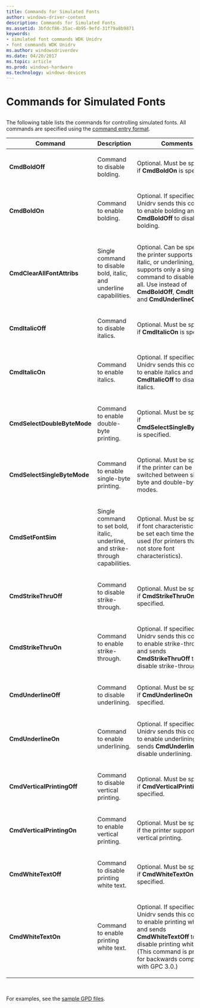 ```yaml
---
title: Commands for Simulated Fonts
author: windows-driver-content
description: Commands for Simulated Fonts
ms.assetid: 3bfdcf86-35ac-4b95-9efd-31f79a8b9871
keywords:
- simulated font commands WDK Unidrv
- font commands WDK Unidrv
ms.author: windowsdriverdev
ms.date: 04/20/2017
ms.topic: article
ms.prod: windows-hardware
ms.technology: windows-devices
---
```


# Commands for Simulated Fonts


## <a href="" id="ddk-commands-for-simulated-fonts-gg"></a>


The following table lists the commands for controlling simulated fonts. All commands are specified using the [command entry format](command-entry-format.md).

<table>
<colgroup>
<col width="33%" />
<col width="33%" />
<col width="33%" />
</colgroup>
<thead>
<tr class="header">
<th>Command</th>
<th>Description</th>
<th>Comments</th>
</tr>
</thead>
<tbody>
<tr class="odd">
<td><p><strong>CmdBoldOff</strong></p></td>
<td><p>Command to disable bolding.</p></td>
<td><p>Optional. Must be specified if <strong>CmdBoldOn</strong> is specified.</p></td>
</tr>
<tr class="even">
<td><p><strong>CmdBoldOn</strong></p></td>
<td><p>Command to enable bolding.</p></td>
<td><p>Optional. If specified, Unidrv sends this command to enable bolding and sends <strong>CmdBoldOff</strong> to disable bolding.</p></td>
</tr>
<tr class="odd">
<td><p><strong>CmdClearAllFontAttribs</strong></p></td>
<td><p>Single command to disable bold, italic, and underline capabilities.</p></td>
<td><p>Optional. Can be specified if the printer supports bold, italic, or underlining, but supports only a single command to disable them all. Use instead of <strong>CmdBoldOff</strong>, <strong>CmdItalicOff</strong> and <strong>CmdUnderlineOff</strong>.</p></td>
</tr>
<tr class="even">
<td><p><strong>CmdItalicOff</strong></p></td>
<td><p>Command to disable italics.</p></td>
<td><p>Optional. Must be specified if <strong>CmdItalicOn</strong> is specified.</p></td>
</tr>
<tr class="odd">
<td><p><strong>CmdItalicOn</strong></p></td>
<td><p>Command to enable italics.</p></td>
<td><p>Optional. If specified, Unidrv sends this command to enable italics and sends <strong>CmdItalicOff</strong> to disable italics.</p></td>
</tr>
<tr class="even">
<td><p><strong>CmdSelectDoubleByteMode</strong></p></td>
<td><p>Command to enable double-byte printing.</p></td>
<td><p>Optional. Must be specified if <strong>CmdSelectSingleByteMode</strong> is specified.</p></td>
</tr>
<tr class="odd">
<td><p><strong>CmdSelectSingleByteMode</strong></p></td>
<td><p>Command to enable single-byte printing.</p></td>
<td><p>Optional. Must be specified if the printer can be switched between single-byte and double-byte modes.</p></td>
</tr>
<tr class="even">
<td><p><strong>CmdSetFontSim</strong></p></td>
<td><p>Single command to set bold, italic, underline, and strike-through capabilities.</p></td>
<td><p>Optional. Must be specified if font characteristics must be set each time the font is used (for printers that do not store font characteristics).</p></td>
</tr>
<tr class="odd">
<td><p><strong>CmdStrikeThruOff</strong></p></td>
<td><p>Command to disable strike-through.</p></td>
<td><p>Optional. Must be specified if <strong>CmdStrikeThruOn</strong> is specified.</p></td>
</tr>
<tr class="even">
<td><p><strong>CmdStrikeThruOn</strong></p></td>
<td><p>Command to enable strike-through.</p></td>
<td><p>Optional. If specified, Unidrv sends this command to enable strike-through and sends <strong>CmdStrikeThruOff</strong> to disable strike-through.</p></td>
</tr>
<tr class="odd">
<td><p><strong>CmdUnderlineOff</strong></p></td>
<td><p>Command to disable underlining.</p></td>
<td><p>Optional. Must be specified if <strong>CmdUnderlineOn</strong> is specified.</p></td>
</tr>
<tr class="even">
<td><p><strong>CmdUnderlineOn</strong></p></td>
<td><p>Command to enable underlining.</p></td>
<td><p>Optional. If specified, Unidrv sends this command to enable underlining and sends <strong>CmdUnderlineOff</strong> to disable underlining.</p></td>
</tr>
<tr class="odd">
<td><p><strong>CmdVerticalPrintingOff</strong></p></td>
<td><p>Command to disable vertical printing.</p></td>
<td><p>Optional. Must be specified if <strong>CmdVerticalPrintingOn</strong> is specified.</p></td>
</tr>
<tr class="even">
<td><p><strong>CmdVerticalPrintingOn</strong></p></td>
<td><p>Command to enable vertical printing.</p></td>
<td><p>Optional. Must be specified if the printer supports vertical printing.</p></td>
</tr>
<tr class="odd">
<td><p><strong>CmdWhiteTextOff</strong></p></td>
<td><p>Command to disable printing white text.</p></td>
<td><p>Optional. Must be specified if <strong>CmdWhiteTextOn</strong> is specified.</p></td>
</tr>
<tr class="even">
<td><p><strong>CmdWhiteTextOn</strong></p></td>
<td><p>Command to enable printing white text.</p></td>
<td><p>Optional. If specified, Unidrv sends this command to enable printing white text and sends <strong>CmdWhiteTextOff</strong> to disable printing white text. (This command is provided for backwards compatibility with GPC 3.0.)</p></td>
</tr>
</tbody>
</table>

 

For examples, see the [sample GPD files](sample-gpd-files.md).

 

 




